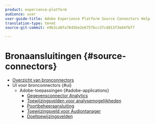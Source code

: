 ```yaml
---
product: experience-platform
audience: user
user-guide-title: Adobe Experience Platform Source Connectors Help
translation-type: tm+mt
source-git-commit: e9b3ca0fa76456e2e6757bcc37cd813f3e64fbf7

---
```



# Bronaansluitingen {#source-connectors}

- [Overzicht van bronconnectors](home.md)
- UI voor bronconnectors {#ui}
   - Adobe-toepassingen {#adobe-applications}
      - [Gegevensconnector Analytics](ui/adobe-applications/analytics.md)
      - [Toewijzingsvelden voor analysemogelijkheden](ui/adobe-applications/analytics-mapping.md)
      - [Poortbeheeraansluiting](ui/adobe-applications/audience-manager.md)
      - [Toewijzingsveld voor Audiontanager](ui/adobe-applications/audience-manager-mapping.md)
      - [Doeltoewijzingsvelden](ui/adobe-applications/target-mapping.md)